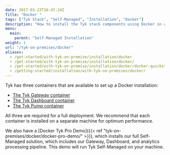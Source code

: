 ```yaml
---
date: 2017-03-22T16:47:24Z
Title: "Docker "
tags: ["Tyk Stack", "Self-Managed", "Installation", "Docker"]
description: "How to install the Tyk stack components using Docker in a self-managed environment"
menu:
  main:
    parent: "Self-Managed Installation"
weight: 1
url: "/tyk-on-premises/docker"
aliases:
  - /get-started/with-tyk-on-premise/installation/docker
  - /get-started/with-tyk-on-premise/installation/docker/
  - /get-started/with-tyk-on-premise/installation/docker/docker-quickstart/
  - /getting-started/installation/with-tyk-on-premises/docker/
---
```


Tyk has three containers that are available to set up a Docker installation:

* [The Tyk Gateway container](https://hub.docker.com/r/tykio/tyk-gateway/)
* [The Tyk Dashboard container](https://hub.docker.com/r/tykio/tyk-dashboard/)
* [The Tyk Pump container](https://hub.docker.com/r/tykio/tyk-pump-docker-pub/)

All three are required for a full deployment. We recommend that each container is installed on a separate machine for optimum performance.

We also have a [Docker Tyk Pro Demo]({{< ref "tyk-on-premises/docker/docker-pro-demo/" >}}), which installs our full Self-Managed solution, which includes our Gateway, Dashboard, and analytics processing pipeline. This demo will run Tyk Self-Managed on your machine.
